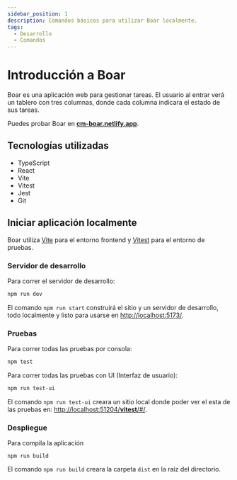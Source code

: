 ```yaml
---
sidebar_position: 1
description: Comandos básicos para utilizar Boar localmente.
tags:
  - Desarrollo
  - Comandos
---
```


# Introducción a Boar

Boar es una aplicación web para gestionar tareas. El usuario al entrar verá un tablero con tres columnas, donde cada columna indicara el estado de sus tareas.

Puedes probar Boar en **[cm-boar.netlify.app](https://cm-boar.netlify.app/)**.

## Tecnologías utilizadas

* TypeScript
* React
* Vite
* Vitest
* Jest
* Git

## Iniciar aplicación localmente

Boar utiliza [Vite](https://vitejs.dev/) para el entorno frontend y [Vitest](https://vitest.dev/guide/) para el entorno de pruebas.

### Servidor de desarrollo

Para correr el servidor de desarrollo:

```bash
npm run dev
```
El comando `npm run start` construirá el sitio y un servidor de desarrollo, todo localmente y listo para usarse en [http://localhost:5173/](http://localhost:5173/).

### Pruebas

Para correr todas las pruebas por consola: 

```bash
npm test
```

Para correr todas las pruebas con UI (Interfaz de usuario): 

```bash
npm run test-ui
```

El comando `npm run test-ui` creara un sitio local donde poder ver el esta de las pruebas en: [http://localhost:51204/__vitest__/#/](http://localhost:51204/__vitest__/#/).

### Despliegue

Para compila la aplicación

```
npm run build
```

El comando `npm run build` creara la carpeta `dist` en la raíz del directorio.